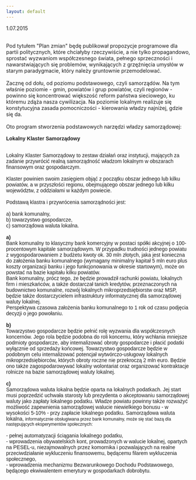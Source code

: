 ```yaml
---
layout: default
---
```


<!--0-->
1.07.2015<div><br></div><div>Pod tytułem "Plan zmian" będę publikował propozycje programowe dla partii politycznych, które chciałyby rzeczywiście, a nie tylko propagandowo, sprostać wyzwaniom współczesnego świata, pełnego sprzeczności i nawarstwiających się problemów, wynikających z grzęźnięcia umysłów w starym paradygmacie, który należy gruntownie przemodelować.</div><div><br></div><div>Zacznę od dołu, od poziomu podstawowego, czyli samorządów. Na tym właśnie poziomie - gmin, powiatów i grup powiatów, czyli regionów - powinno się koncentrować większość reform państwa sieciowego, ku któremu zdąża nasza cywilizacja. Na poziomie lokalnym realizuje się konstytucyjna zasada pomocniczości - kierowania władzy najniżej, gdzie się da.</div><div><br></div><div>Oto program stworzenia podstawowych narzędzi władzy samorządowej:</div><div><p style="margin: 0px; font-family: Helvetica;"><br></p><p style="margin: 0px; font-family: Helvetica;"><b>Lokalny Klaster Samorządowy</b></p>
<p style="margin: 0px; font-family: Helvetica; min-height: 14px;"><br></p>
<p style="margin: 0px; font-family: Helvetica;">Lokalny Klaster Samorządowy to zestaw działań oraz instytucji, mających za zadanie przywrócić realną samorządność władzom lokalnym w obszarach finansowym oraz gospodarczym.</p>
<p style="margin: 0px; font-family: Helvetica;"><br></p><p style="margin: 0px; font-family: Helvetica;">Klaster powinien swoim zasięgiem objąć z początku obszar jednego lub kilku powiatów, a w przyszłości regionu, obejmującego obszar jednego lub kilku województw, z oddziałami w każdym powiecie.</p>
<p style="margin: 0px; font-family: Helvetica; min-height: 14px;"><br></p>
<p style="margin: 0px; font-family: Helvetica;">Podstawą klastra i przywrócenia samorządności jest:&nbsp;</p>
<p style="margin: 0px; font-family: Helvetica; min-height: 14px;"><br></p>
<p style="margin: 0px; font-family: Helvetica;">a) bank komunalny,</p>
<p style="margin: 0px; font-family: Helvetica;">b) towarzystwo gospodarcze,</p>
<p style="margin: 0px; font-family: Helvetica;">c) samorządowa waluta lokalna.</p>
<p style="margin: 0px; font-family: Helvetica; min-height: 14px;"><br></p>
<p style="margin: 0px; font-family: Helvetica;"><b>a)</b></p>
<p style="margin: 0px; font-family: Helvetica;">Bank komunalny to klasyczny bank komercyjny w postaci spółki akcyjnej o 100-procentowym kapitale samorządowym. W przypadku trudności jednego powiatu z wygospodarowaniem z budżetu kwoty ok. 30 mln złotych, jaka jest konieczna do założenia banku komunalnego (wymagany minimalny kapitał 5 mln euro plus koszty organizacji banku i jego funkcjonowania w okresie startowym), może on powstać na bazie kapitału kilku powiatów.</p>
<p style="margin: 0px; font-family: Helvetica;">Bank komunalny, prócz tego, że będzie prowadził rachunki powiatu, lokalnych firm i mieszkańców, a także dostarczał tanich kredytów, przeznaczonych na budownictwo komunalne, rozwój lokalnych mikroprzedsiębiorstw oraz MSP, będzie także dostarczycielem infrastruktury informatycznej dla samorządowej waluty lokalnej.</p>
<p style="margin: 0px; font-family: Helvetica;">Perspektywa czasowa założenia banku komunalnego to 1 rok od czasu podjęcia decyzji o jego powołaniu.</p>
<p style="margin: 0px; font-family: Helvetica; min-height: 14px;"><br></p>
<p style="margin: 0px; font-family: Helvetica;"><b>b)</b></p>
<p style="margin: 0px; font-family: Helvetica;">Towarzystwo gospodarcze będzie pełnić rolę wyzwania dla współczesnych koncernów. Jego rola będzie podobna do roli koncernu, który wchłania mniejsze podmioty gospodarcze, aby internalizować obroty gospodarcze i płacić podatki wyłącznie od sprzedaży końcowej. Towarzystwo gospodarcze będzie w podobnym celu internalizować potencjał wytwórczo-usługowy lokalnych mikroprzedsiębiorców, których obroty roczne nie przekroczą 2 mln euro. Będzie ono także zagospodarowywać lokalny wolontariat oraz organizować kontraktacje rolnicze na bazie samorządowej waluty lokalnej.</p>
<p style="margin: 0px; font-family: Helvetica; min-height: 14px;"><br></p>
<p style="margin: 0px; font-family: Helvetica;"><b>c)</b></p>
<p style="margin: 0px; font-family: Helvetica;">Samorządowa waluta lokalna będzie oparta na lokalnych podatkach. Jej start musi poprzedzić uchwała starosty lub prezydenta o akceptowaniu samorządowej waluty jako zapłaty lokalnego podatku. Władze powiatu powinny także rozważyć możliwość zapewnienia samorządowej walucie niewielkiego bonusu - w wysokości 5-10% - przy zapłacie lokalnego podatku. Samorządowa waluta lokalna,&nbsp;<span style="font-size: 9pt;">informatycznie obsługiwana przez bank komunalny,</span><span style="font-size: 9pt;">&nbsp;może się stać bazą dla następujących eksperymentów społecznych:</span></p>
<p style="margin: 0px; font-family: Helvetica; min-height: 14px;"><br></p>
<p style="margin: 0px; font-family: Helvetica;">- pełnej automatyzacji ściągania lokalnego podatku,&nbsp;</p>
<p style="margin: 0px; font-family: Helvetica;">- wprowadzenia obywatelskich kont, prowadzonych w walucie lokalnej, opartych na PESEL-u, niezajmowalnych przez komornika i pozwalających na realne przeciwdziałanie wykluczeniu finansowemu, będącemu filarem wykluczenia społecznego,</p>
<p style="margin-top: 0px; margin-right: 0px; margin-left: 0px; font-family: Helvetica;">- wprowadzenia mechanizmu Bezwarunkowego Dochodu Podstawowego, będącego ekwiwalentem emerytury w gospodarkach dobrobytu.</p></div><div><br></div>